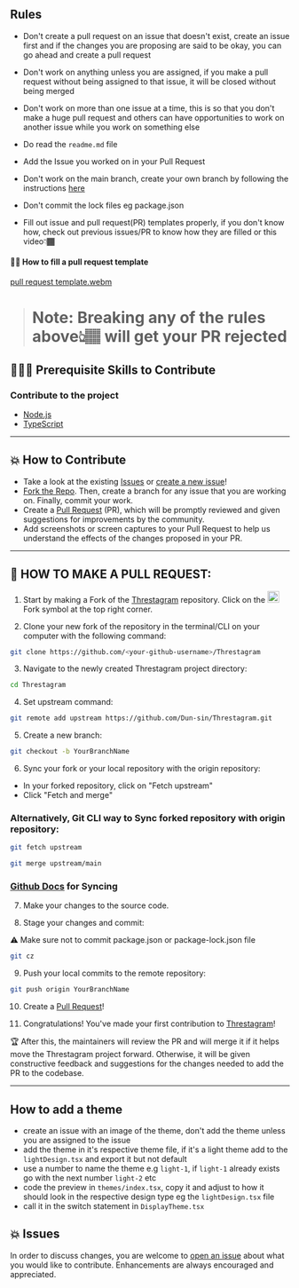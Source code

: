 ## Rules

- Don't create a pull request on an issue that doesn't exist, create an issue first and if the changes you are proposing are said to be okay, you can go ahead and create a pull request

- Don't work on anything unless you are assigned, if you make a pull request without being assigned to that issue, it will be closed without being merged

- Don't work on more than one issue at a time, this is so that you don't make a huge pull request and others can have opportunities to work on another issue while you work on something else

- Do read the `readme.md` file

- Add the Issue you worked on in your Pull Request 

- Don't work on the main branch, create your own branch by following the instructions [here](https://github.com/Dun-sin/Threstagram/blob/main/CONTRIBUTING.md#-how-to-make-a-pull-request)

- Don't commit the lock files eg package.json

- Fill out issue and pull request(PR) templates properly, if you don't know how, check out previous issues/PR to know how they are filled or this video👇🏾

#### 👌🏾 How to fill a pull request template
[pull request template.webm](https://user-images.githubusercontent.com/78784850/195570788-05a6fe61-a9a3-4abe-ae17-936ffd6ea171.webm)

> # Note: Breaking any of the rules above👆🏽 will get your PR rejected

## 👩🏽‍💻 Prerequisite Skills to Contribute

### Contribute to the project

- [Node.js](https://nodejs.org/)
- [TypeScript](https://www.typescriptlang.org/)

---

## 💥 How to Contribute

- Take a look at the existing [Issues](https://github.com/Dun-sin/Threstagram/issues) or [create a new issue](https://github.com/Dun-sin/Threstagram/issues/new/choose)!
- [Fork the Repo](https://github.com/Dun-sin/Threstagram/fork). Then, create a branch for any issue that you are working on. Finally, commit your work.
- Create a [Pull Request](https://github.com/Dun-sin/Threstagram/compare) (PR), which will be promptly reviewed and given suggestions for improvements by the community.
- Add screenshots or screen captures to your Pull Request to help us understand the effects of the changes proposed in your PR.

---

## 🌟 HOW TO MAKE A PULL REQUEST:

1. Start by making a Fork of the [Threstagram](https://github.com/Dun-sin/Threstagram) repository. Click on the <a href="https://github.com/Dun-sin/Threstagram/fork"><img src="https://i.imgur.com/G4z1kEe.png" height="21" width="21"></a>Fork symbol at the top right corner.

2. Clone your new fork of the repository in the terminal/CLI on your computer with the following command:

```bash
git clone https://github.com/<your-github-username>/Threstagram
```

3. Navigate to the newly created Threstagram project directory:

```bash
cd Threstagram
```

4. Set upstream command:

```bash
git remote add upstream https://github.com/Dun-sin/Threstagram.git
```

5. Create a new branch:

```bash
git checkout -b YourBranchName
```

6. Sync your fork or your local repository with the origin repository:

- In your forked repository, click on "Fetch upstream"
- Click "Fetch and merge"

### Alternatively, Git CLI way to Sync forked repository with origin repository:

```bash
git fetch upstream
```

```bash
git merge upstream/main
```

### [Github Docs](https://docs.github.com/en/github/collaborating-with-pull-requests/addressing-merge-conflicts/resolving-a-merge-conflict-on-github) for Syncing

7. Make your changes to the source code.

8. Stage your changes and commit:

⚠️ Make sure not to commit package.json or package-lock.json file

```bash
git cz
```

9. Push your local commits to the remote repository:

```bash
git push origin YourBranchName
```

10. Create a [Pull Request](https://help.github.com/en/github/collaborating-with-issues-and-pull-requests/creating-a-pull-request)!

11. Congratulations! You've made your first contribution to [Threstagram](https://github.com/Dun-sin/Threstagram/graphs/contributors)!

🏆 After this, the maintainers will review the PR and will merge it if it helps move the Threstagram project forward. Otherwise, it will be given constructive feedback and suggestions for the changes needed to add the PR to the codebase.

---

## How to add a theme
- create an issue with an image of the theme, don't add the theme unless you are assigned to the issue
- add the theme in it's respective theme file, if it's a light theme add to the `lightDesign.tsx` and export it but not default
- use a number to name the theme e.g `light-1`, if `light-1` already exists go with the next number `light-2` etc
- code the preview in `themes/index.tsx`, copy it and adjust to how it should look in the respective design type eg the `lightDesign.tsx` file
- call it in the switch statement in `DisplayTheme.tsx`

## 💥 Issues

In order to discuss changes, you are welcome to [open an issue](https://github.com/Dun-sin/Threstagram/issues/new/choose) about what you would like to contribute. Enhancements are always encouraged and appreciated.
